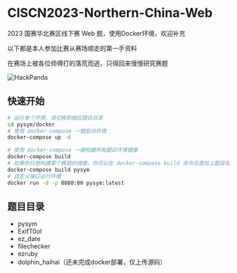 # CISCN2023-Northern-China-Web
2023 国赛华北赛区线下赛 Web 题，使用Docker环境，欢迎补充

以下都是本人参加比赛从赛场顺走的第一手资料

在赛场上被各位师傅打的落荒而逃，只得回来慢慢研究赛题

![HackPanda](http://intro.suosuodrive.com/HackPanda.jpg)

## 快速开始

```bash
# 运行单个环境，请切换到相应题目目录
cd pysym/docker
# 使用 docker-compose 一键启动环境
docker-compose up -d

# 使用 docker-compose 一键构建所有题目环境镜像
docker-compose build
# 如果你只想构建某个赛题的镜像，你可以在 docker-compose build 命令后面加上题目名
docker-compose build pysym
# 自定义端口运行环境
docker run -d -p 8080:80 pysym:latest
```

## 题目目录

- pysym
- ExifT0ol
- ez_date
- filechecker
- ezruby
- dolphin_haihai（还未完成docker部署，仅上传源码）
